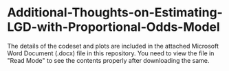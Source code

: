 # Additional-Thoughts-on-Estimating-LGD-with-Proportional-Odds-Model

The details of the codeset and plots are included in the attached Microsoft Word Document (.docx) file in this repository. 
You need to view the file in "Read Mode" to see the contents properly after downloading the same.

